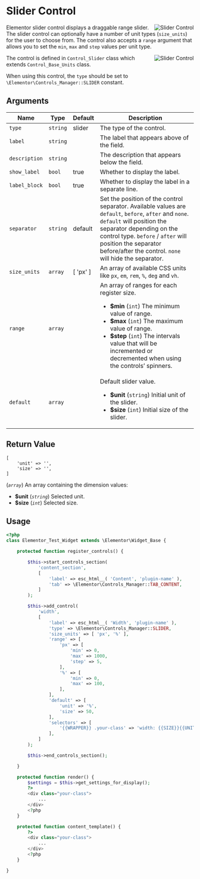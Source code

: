 # Slider Control

<img :src="$withBase('/assets/img/controls/control-slider.png')" alt="Slider Control" style="float: right;">

Elementor slider control displays a draggable range slider. The slider control can optionally have a number of unit types (`size_units`) for the user to choose from. The control also accepts a `range` argument that allows you to set the `min`, `max` and `step` values per unit type.

<img :src="$withBase('/assets/img/controls/control-slider2.png')" alt="Slider Control" style="float: right;">

The control is defined in `Control_Slider` class which extends `Control_Base_Units` class.

When using this control, the `type` should be set to `\Elementor\Controls_Manager::SLIDER` constant.

## Arguments

<table>
	<thead>
		<tr>
			<th>Name</th>
			<th>Type</th>
			<th>Default</th>
			<th>Description</th>
		</tr>
	</thead>
	<tbody>
		<tr>
			<td><code>type</code></td>
			<td><code>string</code></td>
			<td>slider</td>
			<td>The type of the control.</td>
		</tr>
		<tr>
			<td><code>label</code></td>
			<td><code>string</code></td>
			<td></td>
			<td>The label that appears above of the field.</td>
		</tr>
		<tr>
			<td><code>description</code></td>
			<td><code>string</code></td>
			<td></td>
			<td>The description that appears below the field.</td>
		</tr>
		<tr>
			<td><code>show_label</code></td>
			<td><code>bool</code></td>
			<td>true</td>
			<td>Whether to display the label.</td>
		</tr>
		<tr>
			<td><code>label_block</code></td>
			<td><code>bool</code></td>
			<td>true</td>
			<td>Whether to display the label in a separate line.</td>
		</tr>
		<tr>
			<td><code>separator</code></td>
			<td><code>string</code></td>
			<td>default</td>
			<td>Set the position of the control separator. Available values are <code>default</code>, <code>before</code>, <code>after</code> and <code>none</code>. <code>default</code> will position the separator depending on the control type. <code>before</code> / <code>after</code> will position the separator before/after the control. <code>none</code> will hide the separator.</td>
		</tr>
		<tr>
			<td><code>size_units</code></td>
			<td><code>array</code></td>
			<td>[ 'px' ]</td>
			<td>An array of available CSS units like <code>px</code>, <code>em</code>, <code>rem</code>, <code>%</code>, <code>deg</code> and <code>vh</code>.</td>
		</tr>
		<tr>
			<td><code>range</code></td>
			<td><code>array</code></td>
			<td></td>
			<td>
				An array of ranges for each register size.
				<ul>
					<li><strong>$min</strong> (<code>int</code>) The minimum value of range.</li>
					<li><strong>$max</strong> (<code>int</code>) The maximum value of range.</li>
					<li><strong>$step</strong> (<code>int</code>) The intervals value that will be incremented or decremented when using the controls’ spinners.</li>
				</ul>
			</td>
		</tr>
		<tr>
			<td><code>default</code></td>
			<td><code>array</code></td>
			<td></td>
			<td>
				Default slider value.
				<ul>
					<li><strong>$unit</strong> (<code>string</code>) Initial unit of the slider.</li>
					<li><strong>$size</strong> (<code>int</code>) Initial size of the slider.</li>
				</ul>
			</td>
		</tr>
	</tbody>
</table>

## Return Value

```
[
	'unit' => '',
	'size' => '',
]
```

(_`array`_) An array containing the dimension values:

* **$unit** (_`string`_) Selected unit.
* **$size** (_`int`_) Selected size.

## Usage

```php {14-39,48-50,56-58}
<?php
class Elementor_Test_Widget extends \Elementor\Widget_Base {

	protected function register_controls() {

		$this->start_controls_section(
			'content_section',
			[
				'label' => esc_html__( 'Content', 'plugin-name' ),
				'tab' => \Elementor\Controls_Manager::TAB_CONTENT,
			]
		);

		$this->add_control(
			'width',
			[
				'label' => esc_html__( 'Width', 'plugin-name' ),
				'type' => \Elementor\Controls_Manager::SLIDER,
				'size_units' => [ 'px', '%' ],
				'range' => [
					'px' => [
						'min' => 0,
						'max' => 1000,
						'step' => 5,
					],
					'%' => [
						'min' => 0,
						'max' => 100,
					],
				],
				'default' => [
					'unit' => '%',
					'size' => 50,
				],
				'selectors' => [
					'{{WRAPPER}} .your-class' => 'width: {{SIZE}}{{UNIT}};',
				],
			]
		);

		$this->end_controls_section();

	}

	protected function render() {
		$settings = $this->get_settings_for_display();
		?>
		<div class="your-class">
			...
		</div>
		<?php
	}

	protected function content_template() {
		?>
		<div class="your-class">
			...
		</div>
		<?php
	}

}
```
